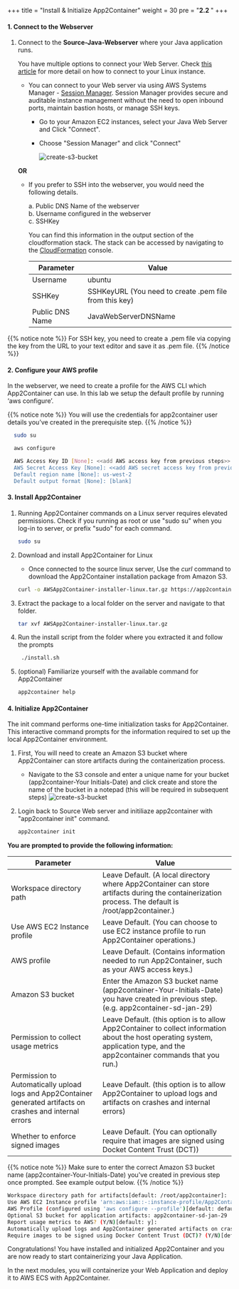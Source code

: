 +++
title = "Install & Initialize App2Container"
weight = 30
pre = "<b>2.2 </b>"
+++

#### 1. Connect to the Webserver


1. Connect to the **Source-Java-Webserver** where your Java application runs.

   You have multiple options to connect your Web Server. Check <a href="https://docs.aws.amazon.com/AWSEC2/latest/UserGuide/AccessingInstances.html" target="_blank">this article</a> for more detail on how to connect to your Linux instance.

    - You can connect to your Web server via using AWS Systems Manager - <a href="https://docs.aws.amazon.com/systems-manager/latest/userguide/session-manager.html" target="_blank">Session Manager</a>. Session Manager provides secure and auditable instance management without the need to open inbound ports, maintain bastion hosts, or manage SSH keys.
       
        - Go to your Amazon EC2 instances, select your Java Web Server and Click "Connect".
        - Choose "Session Manager" and click "Connect"
       
          ![create-s3-bucket](/setting-up-app2container/session-manager.png)

    **OR**

    - If you prefer to SSH into the webserver, you would need the following details.

        a. Public DNS Name of the webserver <br>
        b. Username configured in the webserver <br>
        c. SSHKey <br>

        You can find this information in the output section of the cloudformation stack. The stack can be accessed by navigating to the <a href="https://us-west-2.console.aws.amazon.com/cloudformation/home?region=us-west-2#/" target="_blank">CloudFormation</a> console.

        | Parameter              | Value                                               |
        | ---------------------- | --------------------------------------------------- |
        | Username   | ubuntu                                |
        | SSHKey  | SSHKeyURL      (You need to create .pem file from this key)                          |
        | Public DNS Name        | JavaWebServerDNSName                                    |

  {{% notice note %}}
  For SSH key, you need to create a .pem file via copying the key from the URL to your text editor and save it as .pem file.
  {{% /notice %}}  



#### 2. Configure your AWS profile

In the webserver, we need to create a profile for the AWS CLI which App2Container can use.  In this lab we setup the default profile by running ‘aws configure’.

{{% notice note %}}
You will use the credentials for app2container user details you’ve created in the prerequisite step.
{{% /notice %}}

```bash
  sudo su   
```

```bash
  aws configure
```

```bash
  AWS Access Key ID [None]: <<add AWS access key from previous steps>>
  AWS Secret Access Key [None]: <<add AWS secret access key from previous steps>>
  Default region name [None]: us-west-2
  Default output format [None]: [blank]
```

#### 3. Install App2Container

1. Running App2Container commands on a Linux server requires elevated permissions. Check if you running as root or use  "sudo su" when you log-in to server, or prefix "sudo" for each command.

    ```bash
    sudo su
    ```

2. Download and install App2Container for Linux

    - Once connected to the source linux server, Use the *curl* command to download the App2Container installation package from Amazon S3.

    ```bash
    curl -o AWSApp2Container-installer-linux.tar.gz https://app2container-release-us-east-1.s3.us-east-1.amazonaws.com/latest/linux/AWSApp2Container-installer-linux.tar.gz
    ```

3. Extract the package to a local folder on the server and navigate to that folder.

    ```bash
    tar xvf AWSApp2Container-installer-linux.tar.gz
    ```

4. Run the install script from the folder where you extracted it and follow the prompts

      ```bash
       ./install.sh
      ```

5. (optional) Familiarize yourself with the available command for App2Container

    ```bash
    app2container help
    ```

#### 4. Initialize App2Container

The init command performs one-time initialization tasks for App2Container. This interactive command prompts for the information required to set up the local App2Container environment.

1. First, You will need to create an Amazon S3 bucket where App2Container can store artifacts during the containerization process.

    - Navigate to the S3 console and enter a unique name for your bucket (app2container-Your Initials-Date) and click create and store the name of the bucket in a notepad (this will be required in subsequent steps)
    ![create-s3-bucket](/setting-up-app2container/s3-create-bucket.png)

2. Login back to Source Web server and initiliaze app2container with  "app2container init" command.

    ```bash
    app2container init
    ```

  **You are prompted to provide the following information:**

| Parameter              | Value             |
| ---------------------- | ---------------- |
| Workspace directory path                | Leave Default. (A local directory where App2Container can store artifacts during the containerization process. The default is /root/app2container.)|
| Use AWS EC2 Instance profile               | Leave Default. (You can choose to use EC2 instance profile to run App2Container operations.)          |
| AWS profile               | Leave Default. (Contains information needed to run App2Container, such as your AWS access keys.)          |
| Amazon S3 bucket                | Enter the Amazon S3 bucket name (app2container-Your-Initials-Date) you have created in previous step. (e.g. app2container-sd-jan-29)          |
| Permission to collect usage metrics              | Leave Default. (this option is to allow App2Container to collect information about the host operating system, application type, and the app2container commands that you run.)          |
| Permission to Automatically upload logs and App2Container generated artifacts on crashes and internal errors | Leave Default. (this option is to allow App2Container to upload logs and artifacts on crashes and internal errors)          |
| Whether to enforce signed images               | Leave Default. (You can optionally require that images are signed using Docket Content Trust (DCT))          |

{{% notice note %}}
Make sure to enter the correct Amazon S3 bucket name (app2container-Your-Initials-Date) you've created in previous step once prompted. See example output below.
{{% /notice %}}

```bash
Workspace directory path for artifacts[default: /root/app2container]:
Use AWS EC2 Instance profile 'arn:aws:iam::-:instance-profile/App2ContainerWorkshop-EC2InstanceProfile-' configured with this instance? (Y/N)[default: n]
AWS Profile (configured using 'aws configure --profile')[default: default]:
Optional S3 bucket for application artifacts: app2container-sd-jan-29
Report usage metrics to AWS? (Y/N)[default: y]:
Automatically upload logs and App2Container generated artifacts on crashes and internal errors? (Y/N)[default: y]:
Require images to be signed using Docker Content Trust (DCT)? (Y/N)[default: n]:
```

Congratulations! You have installed and initialized App2Container and you are now ready to start containerizing your Java Application.

In the next modules, you will containerize your Web Application and deploy it to AWS ECS with App2Container.

